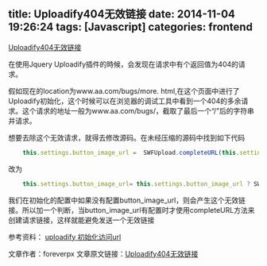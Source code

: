 title: Uploadify404无效链接
date: 2014-11-04 19:26:24
tags: [Javascript]
categories: frontend
---
[Uploadify404无效链接](http://www.foreverpx.cn/2014/11/04/Uploadify404无效链接)

在使用Jquery Uploadify插件的時候，会发现在请求中有个返回值为404的请求。

假如现在的location为www.aa.com/bugs/more.
html,在这个页面中进行了Uploadify初始化，这个时候可以在浏览器的调试工具中看到一个404的多余请求。这个请求的地址一般为www.aa.com/bugs/，截取了最后一个“/”后的字符串并请求。

<!--more-->


想要去除这个无效请求，就得去修改源码。在未经压缩的源码中找到如下代码

```js
    this.settings.button_image_url =  SWFUpload.completeURL(this.settings.button_image_url)
```
改为

```js
    this.settings.button_image_url= this.settings.button_image_url ? SWFUpload.completeURL(this.settings.button_image_url) : this.settings.button_image_url  
```

我们在初始化的配置中如果没有配置button_image_url，则会产生这个无效链接。所以加一个判断，当button_image_url有配置时才使用completeURL方法来创建请求链接，这样就能避免发送一个无效链接


参考资料：
[uploadify 初始化访问url](http://www.oschina.net/question/96568_117454)

文章作者：foreverpx
文章原文链接：[Uploadify404无效链接](http://www.foreverpx.cn/2014/11/04/Uploadify404无效链接)